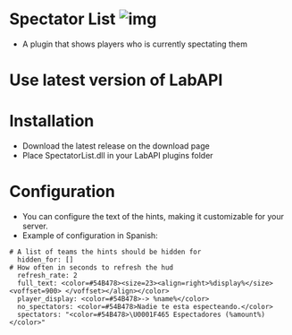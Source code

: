 # Spectator List ![img](https://img.shields.io/github/downloads/shank-scp/spectatorlist/total)
* A plugin that shows players who is currently spectating them

# Use latest version of LabAPI

# Installation
* Download the latest release on the download page
* Place SpectatorList.dll in your LabAPI plugins folder

# Configuration
* You can configure the text of the hints, making it customizable for your server.
* Example of configuration in Spanish:

```
# A list of teams the hints should be hidden for
  hidden_for: []
# How often in seconds to refresh the hud
  refresh_rate: 2
  full_text: <color=#54B478><size=23><align=right>%display%</size><voffset=900> </voffset></align></color>
  player_display: <color=#54B478>-> %name%</color>
  no_spectators: <color=#54B478>Nadie te esta especteando.</color>
  spectators: "<color=#54B478>\U0001F465 Espectadores (%amount%)</color>"
```
